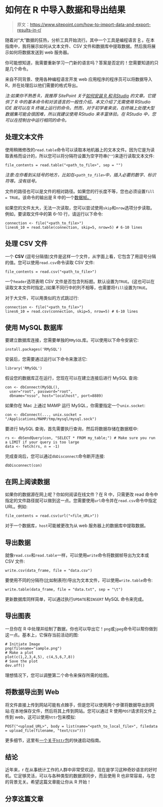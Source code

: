 # 如何在 R 中导入数据和导出结果

> 原文：<https://www.sitepoint.com/how-to-import-data-and-export-results-in-r/>

随着对“大”数据的狂热，分析工具开始流行。其中一个工具是编程语言 [R](https://www.r-project.org/) 。在本指南中，我将展示如何从文本文件、CSV 文件和数据库中提取数据。然后我将展示如何将数据发送到 web 服务器。

你可能想知道，我需要重新学习一门新的语言吗？答案是否定的！您需要知道的只是几个命令。

来自不同背景、使用各种编程语言开发 web 应用程序的程序员可以将数据导入 R，并在处理后以他们需要的格式导出。

*注:如果你不熟悉 R，我推荐 SitePoint 关于[如何安装 R 和 RStudio](https://www.sitepoint.com/introduction-r-rstudio/) 的文章。它提供了 R 中的基本命令和对该语言的一般性介绍。本文介绍了无需使用 RStudio IDE 就可以在 R 终端上运行的命令。然而，对于初学者来说，在终端上处理大型数据集可能会很困难，所以我建议使用 RStudio 来丰富体验。在 RStudio 中，您可以在控制台中运行相同的命令。*

## 处理文本文件

使用稍微修改的`read.table`命令可以读取本地机器上的文本文件。因为它是为读取表格而设计的，所以您可以将分隔符设置为空字符串(`""`)来逐行读取文本文件:

```
file_contents = read.table("<path_to_file>", sep = "") 
```

*注意:在你看到尖括号的地方，比如在`<path_to_file>`中，插入必要的数字、标识符等。没有括号。*

文件的路径也可以是文件的相对路径。如果您的行长度不等，您也必须设置`fill = TRUE`。该命令的输出是 R 中的一个[数据帧。](http://www.r-tutor.com/r-introduction/data-frame)

如果您的文件太大，无法一次读取，您可以尝试使用`skip`和`nrow`选项分步读取。例如，要读取文件中的第 6–10 行，请运行以下命令:

```
connection <- file("<path_to_file>")
lines6_10 = read.table(connection, skip=5, nrow=5) # 6-10 lines 
```

## 处理 CSV 文件

一个 **CSV** (逗号分隔值)文件是这样一个文件，从字面上看，它包含了用逗号分隔的值。您可以使用`read.csv`命令读取 CSV 文件:

```
file_contents = read.csv("<path_to_file>") 
```

一个`header`选项表明 CSV 文件是否包含列标题。默认设置为`TRUE`。(这也可以在读取文本文件时指定。)如果不同行中的列不相等，也需要将`fill`设置为`TRUE`。

对于大文件，可以用类似的方式跳过行:

```
connection <- file("<path_to_file>")
lines6_10 = read.csv(connection, skip=5, nrow=5) # 6-10 lines 
```

## 使用 MySQL 数据库

要建立数据库连接，您需要单独的`RMySQL`库。可以使用以下命令安装它:

```
install.packages('RMySQL') 
```

安装后，您需要通过运行以下命令来激活它:

```
library('RMySQL') 
```

假设您的数据库正在运行，您现在可以在建立连接后进行 MySQL 查询:

```
con <- dbConnect(MySQL(),
  user="root", password="root",
  dbname="nsso", host="localhost", port=8889) 
```

如果你在 Mac 上通过 MAMP 运行 MySQL，你需要指定一个`unix.socket`:

```
con <- dbConnect(..., unix.socket = "/Applications/MAMP/tmp/mysql/mysql.sock") 
```

要进行 MySQL 查询，首先需要执行查询，然后将数据存储在数据框中:

```
rs <- dbSendQuery(con, "SELECT * FROM my_table;") # Make sure you run a LIMIT if your query is too large
data <- fetch(rs, n = -1) 
```

完成查询后，您可以通过`dbDisconnect`命令断开连接:

```
dbDisconnect(con) 
```

## 在网上阅读数据

如果你的数据源在网上呢？你如何阅读在线文件？在 R 中，只需更改 read 命令中指定的文件路径就可以做到这一点。您需要使用`url`命令并在`read.csv`命令中指定 URL。例如:

```
file_contents = read.csv(url("<file_URL>")) 
```

对于一个数据库，`host`可能被更改为从 web 服务器上的数据库中提取数据。

## 导出数据

就像`read.csv`和`read.table`一样，可以使用`write`命令将数据帧导出为文本或 CSV 文件:

```
write.csv(data_frame, file = "data.csv") 
```

要使用不同的分隔符(比如制表符)导出为文本文件，可以使用`write.table`命令:

```
write.table(data_frame, file = "data.txt", sep = "\t") 
```

更新数据库同样简单，可以通过执行`UPDATE`和`INSERT` MySQL 命令来完成。

## 导出图表

一旦你在 R 中处理并绘制了数据，你也可以导出它！`png`或`jpeg`命令可以帮你做到这一点。基本上，它保存当前活动的图:

```
# Initiate Image
png(filename="sample.png")
# Make a plot
plot(c(1,2,3,4,5), c(4,5,6,7,8))
# Save the plot
dev.off() 
```

理想情况下，您可以调整第二个命令来保存所需的绘图。

## 将数据导出到 Web

将文件直接上传到网站可能有点棘手，但是您可以使用两个步骤将数据导出到网站:在本地保存文件，然后将其上传到网站。您可以通过 R 使用`POST`请求将文件上传到 web，这可以使用`httr`包来模拟:

```
POST("<upload_URL>", body = list(name="<path_to_local_file>", filedata = upload_file(filename, "text/csv"))) 
```

更多细节，这里有[一个关于`httr`包](https://cran.r-project.org/web/packages/httr/vignettes/quickstart.html)的快速启动指南。

## 结论

近年来，r 在从事统计工作的人群中非常受欢迎，现在是学习这种奇妙语言的好时机。它足够灵活，可以与各种类型的数据源同步，而且使用 R 也非常容易，与您的背景无关。希望这篇文章能让你从 R 开始！

## 分享这篇文章